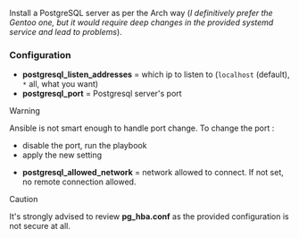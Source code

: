 Install a PostgreSQL server as per the Arch way 
(*I definitively prefer the Gentoo one, but it would
require deep changes in the provided systemd service and lead to problems*).

### Configuration

- **postgresql_listen_addresses** = which ip to listen to (`localhost` (default), `*` all, what you want)
- **postgresql_port** = Postgresql server's port
> [!WARNING]
> Ansible is not smart enough to handle port change.
> To change the port :
> - disable the port, run the playbook
> - apply the new setting

- **postgresql_allowed_network** = network allowed to connect. If not set, no remote connection allowed.

> [!CAUTION]
> It's strongly advised to review **pg_hba.conf** as the provided configuration is not secure at all.

